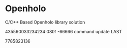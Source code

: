 # Openholo
C/C++ Based Openholo library solution

435560033234234 0801 -66666
command update
LAST

7785823136
